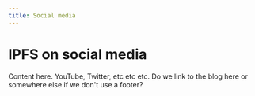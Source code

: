 ```yaml
---
title: Social media
---
```


# IPFS on social media

Content here. YouTube, Twitter, etc etc etc.
Do we link to the blog here or somewhere else if we don't use a footer?
